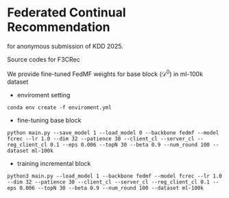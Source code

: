 # Federated Continual Recommendation
for anonymous submission of KDD 2025.

Source codes
for F3CRec


We provide fine-tuned FedMF weights for base block ($\mathcal{D}^0$) in ml-100k dataset


- enviroment setting
```
conda env create -f enviroment.yml
```

- fine-tuning base block
```
python main.py --save_model 1 --load_model 0 --backbone fedmf --model fcrec --lr 1.0 --dim 32 --patience 30 --client_cl --server_cl --reg_client_cl 0.1 --eps 0.006 --topN 30 --beta 0.9 --num_round 100 --dataset ml-100k
```

- training incremental block
```
python3 main.py --load_model 1 --backbone fedmf --model fcrec --lr 1.0 --dim 32 --patience 30 --client_cl --server_cl --reg_client_cl 0.1 --eps 0.006 --topN 30 --beta 0.9 --num_round 100 --dataset ml-100k
```
